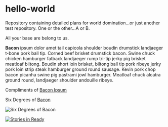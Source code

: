 # hello-world
Repository containing detailed plans for world domination...or just another test repository.  One or the other...A or B.

All your base are belong to us.

**Bacon** ipsum dolor amet tail capicola shoulder boudin drumstick landjaeger t-bone pork ball tip. Corned beef brisket drumstick bacon. Swine chuck chicken hamburger fatback landjaeger rump tri-tip jerky pig brisket meatloaf biltong. Boudin short loin brisket, biltong ball tip pork ribeye jerky pork loin strip steak hamburger ground round sausage. Kevin pork chop bacon picanha swine pig pastrami jowl hamburger. Meatloaf chuck alcatra ground round, landjaeger shoulder andouille ribeye.

Compliments of [Bacon Ipsum](https://baconipsum.com/)

Six Degrees of [Bacon](https://www.youtube.com/watch?v=gRj3zAqMaRE)

![Six Degrees of Bacon][Bacon]

[Bacon]:http://blog.estately.com/assets/kevin-bacon-art-jason-mecier.jpg

[![Stories in Ready](https://badge.waffle.io/caseybain/hello-world.png?label=ready&title=Ready)](http://waffle.io/caseybain/hello-world)

